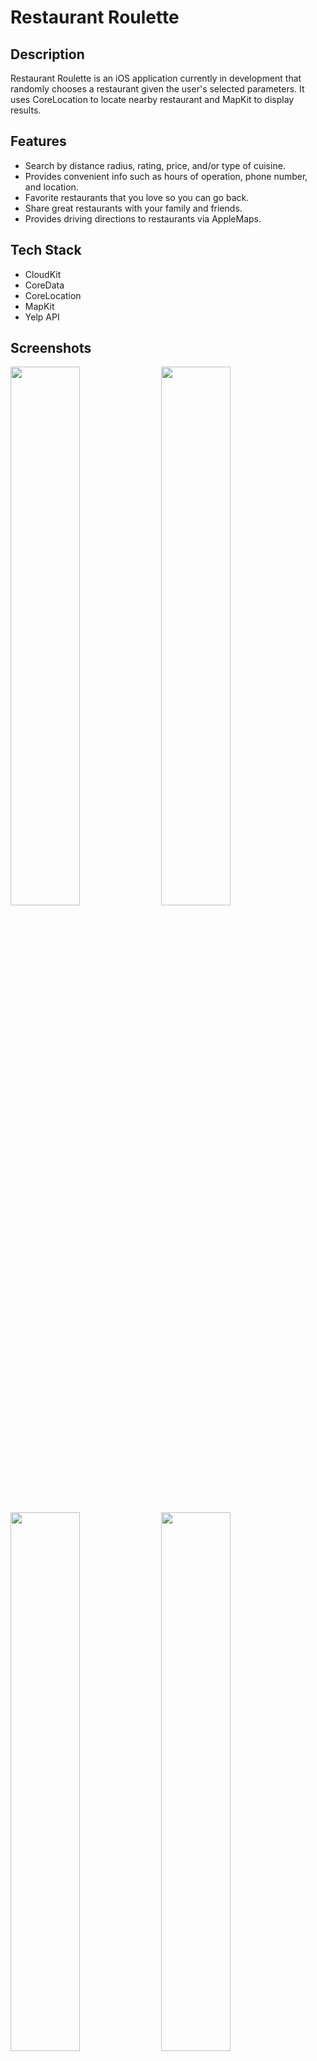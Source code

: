 # Restaurant Roulette


## Description 
Restaurant Roulette is an iOS application currently in development that randomly chooses a restaurant given the user's selected parameters. It uses CoreLocation to locate nearby restaurant and MapKit to display results.

## Features
* Search by distance radius, rating, price, and/or type of cuisine.
* Provides convenient info such as hours of operation, phone number, and location.
* Favorite restaurants that you love so you can go back.
* Share great restaurants with your family and friends.
* Provides driving directions to restaurants via AppleMaps. 

## Tech Stack

* CloudKit 
* CoreData 
* CoreLocation 
* MapKit 
* Yelp API

## Screenshots

<div style="display=inline-block;">
<img width=47% src="https://user-images.githubusercontent.com/27315950/45912722-494fea00-bde3-11e8-9f6c-71e57c82e11a.jpg"/>
<img width=47% src="https://user-images.githubusercontent.com/27315950/45912723-494fea00-bde3-11e8-84a4-a09991ffb791.jpg"/>

<img width=47% src="https://user-images.githubusercontent.com/27315950/45912724-494fea00-bde3-11e8-9687-94a7c7914884.jpg"/>
<img width=47% src="https://user-images.githubusercontent.com/27315950/45912725-49e88080-bde3-11e8-8d95-b68982e1d0fb.jpg"/>
</div>

<img src="https://user-images.githubusercontent.com/27315950/45912726-49e88080-bde3-11e8-8014-868128017699.jpg"/>
